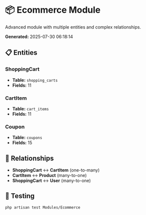 # 📦 Ecommerce Module

Advanced module with multiple entities and complex relationships.

**Generated:** 2025-07-30 06:18:14

## 📋 Entities

### ShoppingCart
- **Table:** `shopping_carts`
- **Fields:** 11

### CartItem
- **Table:** `cart_items`
- **Fields:** 11

### Coupon
- **Table:** `coupons`
- **Fields:** 15

## 🔗 Relationships

- **ShoppingCart** ↔ **CartItem** (one-to-many)
- **CartItem** ↔ **Product** (many-to-one)
- **ShoppingCart** ↔ **User** (many-to-one)

## 🧪 Testing

```bash
php artisan test Modules/Ecommerce
```
